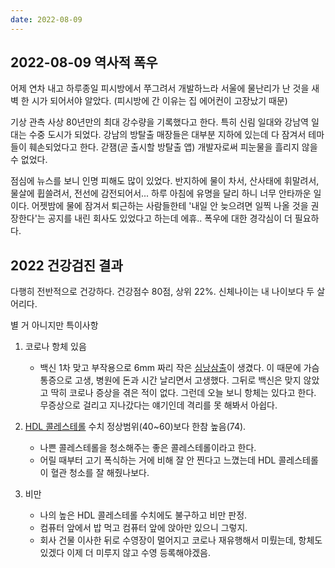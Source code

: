 ```yaml
---
date: 2022-08-09
---
```

2022-08-09
역사적 폭우
---
어제 연차 내고 하루종일 피시방에서 쭈그려서 개발하느라 서울에 물난리가 난 것을 새벽 한 시가 되어서야 알았다. (피시방에 간 이유는 집 에어컨이 고장났기 때문)

기상 관측 사상 80년만의 최대 강수량을 기록했다고 한다.
특히 신림 일대와 강남역 일대는 수중 도시가 되었다.
강남의 방탈출 매장들은 대부분 지하에 있는데 다 잠겨서 테마들이 훼손되었다고 한다.
갇잼(곧 출시할 방탈출 앱) 개발자로써 피눈물을 흘리지 않을 수 없었다.

점심에 뉴스를 보니 인명 피해도 많이 있었다. 반지하에 물이 차서, 산사태에 휘말려서, 물살에 휩쓸려서, 전선에 감전되어서... 하루 아침에 유명을 달리 하니 너무 안타까운 일이다. 어젯밤에 물에 잠겨서 퇴근하는 사람들한테 '내일 안 늦으려면 일찍 나올 것을 권장한다'는 공지를 내린 회사도 있었다고 하는데 에휴.. 폭우에 대한 경각심이 더 필요하다.



2022 건강검진 결과
---
다행히 전반적으로 건강하다.
건강점수 80점, 상위 22%. 신체나이는 내 나이보다 두 살 어리다.

별 거 아니지만 특이사항

1. 코로나 항체 있음
	- 백신 1차 맞고 부작용으로 6mm 짜리 작은 [심낭삼출](https://www.amc.seoul.kr/asan/healthinfo/disease/diseaseDetail.do?contentId=32166)이 생겼다. 이 때문에 가슴통증으로 고생, 병원에 돈과 시간 날리면서 고생했다. 그뒤로 백신은 맞지 않았고 딱히 코로나 증상을 겪은 적이 없다. 그런데 오늘 보니 항체는 있다고 한다. 무증상으로 걸리고 지나갔다는 얘기인데 격리를 못 해봐서 아쉽다.

2. [HDL 콜레스테롤](https://www.hidoc.co.kr/healthstory/news/C0000604418) 수치 정상범위(40~60)보다 한참 높음(74).
	- 나쁜 콜레스테롤을 청소해주는 좋은 콜레스테롤이라고 한다.
	- 어릴 때부터 고기 폭식하는 거에 비해 잘 안 찐다고 느꼈는데 HDL 콜레스테롤이 혈관 청소를 잘 해줬나보다.

3. 비만
	- 나의 높은 HDL 콜레스테롤 수치에도 불구하고 비만 판정.
	- 컴퓨터 앞에서 밥 먹고 컴퓨터 앞에 앉아만 있으니 그렇지.
	- 회사 건물 이사한 뒤로 수영장이 멀어지고 코로나 재유행해서 미뤘는데, 항체도 있겠다 이제 더 미루지 않고 수영 등록해야겠음.


